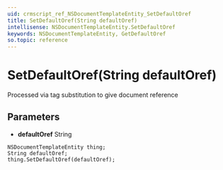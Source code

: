 ```yaml
---
uid: crmscript_ref_NSDocumentTemplateEntity_SetDefaultOref
title: SetDefaultOref(String defaultOref)
intellisense: NSDocumentTemplateEntity.SetDefaultOref
keywords: NSDocumentTemplateEntity, GetDefaultOref
so.topic: reference
---
```


# SetDefaultOref(String defaultOref)

Processed via tag substitution to give document reference

## Parameters

* **defaultOref** String

```crmscript
NSDocumentTemplateEntity thing;
String defaultOref;
thing.SetDefaultOref(defaultOref);
```

